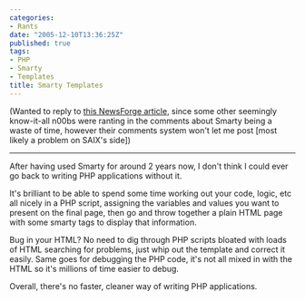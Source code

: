 ```yaml
---
categories:
- Rants
date: "2005-12-10T13:36:25Z"
published: true
tags:
- PHP
- Smarty
- Templates
title: Smarty Templates
---
```


(Wanted to reply to [this NewsForge
article](http://programming.newsforge.com/article.pl?sid=05/11/23/1914216&from=rss),
since some other seemingly know-it-all n00bs were ranting in the
comments about Smarty being a waste of time, however their comments
system won't let me post [most likely a problem on SAIX's side])

---

After having used Smarty for around 2 years now, I don't think I could
ever go back to writing PHP applications without it.

It's brilliant to be able to spend some time working out your code,
logic, etc all nicely in a PHP script, assigning the variables and
values you want to present on the final page, then go and throw together
a plain HTML page with some smarty tags to display that information.

Bug in your HTML? No need to dig through PHP scripts bloated with loads
of HTML searching for problems, just whip out the template and correct
it easily. Same goes for debugging the PHP code, it's not all mixed in
with the HTML so it's millions of time easier to debug.

Overall, there's no faster, cleaner way of writing PHP applications.
